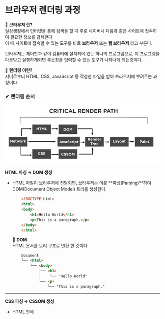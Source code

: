 # 브라우저 렌더링 과정
  
  📌 **브라우저 란?**  
  일상생활에서 인터넷을 통해 검색을 할 때 주로 네이버나 다음과 같은 사이트에 접속하여 필요한 정보를 검색한다  
  이 때 사이트에 접속할 수 있는 도구를 바로 **브라우저** 또는 **웹 브라우저** 라고 부른다.  

  브라우저는 제어판과 같이 컴퓨터에 설치되어 있는 하나의 프로그램으로, 이 프로그램을 다운받고 실행하게되면 주소창을 입력할 수 있는  도구가 나타나게 되는것이다.  

  📌 **렌더링 이란?**  
  서버로부터 HTML, CSS, JavaScript 등 작성한 파일을 받아 브라우저에 뿌려주는 과정이다.  
     
  ### ✔ 랜더링 순서  

  <img src="/study\assets\render-path.png" />    

  **HTML 파싱 → DOM 생성**  
  - HTML 파일이 브라우저에 전달되면, 브라우저는 이를 **파싱(Parsing)**하여 DOM(Document Object Model) 트리를 생성한다.  

    ```HTML
        <!DOCTYPE html>
        <html>
        <body>
            <h1>Hello World</h1>
            <p>This is a paragraph.</p>
        </body>
        </html>
    ```
    📌 **DOM**  
    HTML 문서를 트리 구조로 변환 한 것이다  

    ```HTML  
        Document  
        └── <html>  
            └── <body>  
                ├── <h1>  
                │    └── "Hello World"  
                └── <p>  
                    └── "This is a paragraph."  

    ```  

  ---  

  **CSS 파싱 → CSSOM 생성**    
  - HTML 안에 <style> 태그나 외부 CSS 파일이 연결되어 있으면, 브라우저는 이를 파싱하여 CSSOM(CSS Object Model) 트리를 생성한다.    

     ```CSS
        h1 {
            color: blue;
        }
        p {
        font-size: 16px;
        }
    ```  
    📌 **CSSOM**    
    스타일 규칙을 트리 형태로 나타낸 것이다   

    ```less  
        Stylesheet  
        ├── h1: color: blue  
        └── p: font-size: 16px  
    ```

  ---

  **DOM + CSSOM → 렌더 트리(Render Tree) 생성**  
  - DOM트리와 CSSOM트리를 결합하여 렌더 트리를 생성한다.  
  - display: none처럼 화면에 표시되지 않는 요소는 렌더 트리에 포함되지 않는다  

  📌 **렌더 트리**    
  렌더 트리는 화면에 실제로 표시될 요소와 스타일을 결정한다  
  
  ```less  
      Render Tree  
      ├── h1: color: blue  
      └── p: font-size: 16px  
  ```

